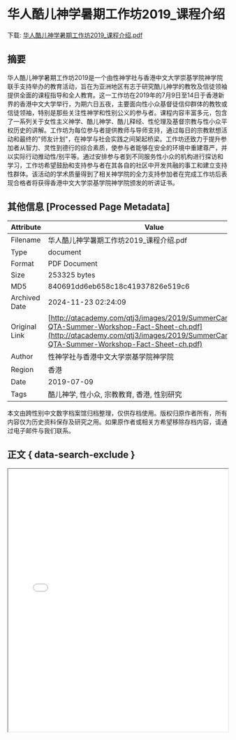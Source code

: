 # 华人酷儿神学暑期工作坊2019_课程介绍

<!-- tcd_download_link -->
下载: <a href="华人酷儿神学暑期工作坊2019_课程介绍.pdf" download>华人酷儿神学暑期工作坊2019_课程介绍.pdf</a>
<!-- tcd_download_link_end -->

## 摘要

<!-- tcd_abstract -->
华人酷儿神学暑期工作坊2019是一个由性神学社与香港中文大学崇基学院神学院联手支持举办的教育活动，旨在为亚洲地区有志于研究酷儿神学的教牧及信徒领袖提供全面的课程指导和全人教育。这一工作坊在2019年的7月9日至14日于香港新界的香港中文大学举行，为期六日五夜，主要面向性小众基督徒信仰群体的教牧或信徒领袖，特别是那些关注性神学和性别公义的参与者。课程内容丰富多元，包含了一系列关于女性主义神学、酷儿神学、酷儿释经、性伦理及基督宗教与性小众平权历史的讲解。工作坊为每位参与者提供教师与导师支持，通过每日的宗教默想活动和最终的"师友计划"，在神学与社会实践之间架起桥梁。工作坊还致力于提升参加者从智力、灵性到德行的综合素质，使参与者能够在安全的环境中重建尊严，并以实际行动推动性/别平等。通过安排参与者到不同服务性小众的机构进行探访和学习，工作坊希望鼓励和支持参与者在其各自的社区中开发共融的事工和建立支持性群体。该活动的学术质量得到了相关神学院的全力支持参加者在完成工作坊后表现合格者将获得香港中文大学崇基学院神学院颁发的听讲证书。

<!-- tcd_abstract_end -->

## 其他信息 [Processed Page Metadata]

| Attribute       | Value                                  |
|-----------------|----------------------------------------|
| Filename        | 华人酷儿神学暑期工作坊2019_课程介绍.pdf                             |
| Type            | document                                 |
| Format          | PDF Document                               |
| Size            | 253325 bytes                           |
| MD5             | 840691dd6eb658c18c41937826e519c6                                  |
| Archived Date   | 2024-11-23 02:24:09                             |
| Original Link   | [http://qtacademy.com/qtj3/images/2019/SummerCamp/2019-QTA-Summer-Workshop-Fact-Sheet-ch.pdf](http://qtacademy.com/qtj3/images/2019/SummerCamp/2019-QTA-Summer-Workshop-Fact-Sheet-ch.pdf)                         |
| Author          | 性神学社与香港中文大学崇基学院神学院                               |
| Region          | 香港                               |
| Date            | 2019-07-09                                 |
| Tags            | 酷儿神学, 性小众, 宗教教育, 香港, 性别研究                                 |

本文由跨性别中文数字档案馆归档整理，仅供存档使用。版权归原作者所有，所有内容仅为历史资料保存及研究之用。如果原作者或相关方希望移除存档内容，请通过电子邮件与我们联系。

## 正文 { data-search-exclude }

<!-- tcd_main_text -->
<iframe src="../华人酷儿神学暑期工作坊2019_课程介绍.pdf" width="100%" height="600px">
    <p>无法显示PDF，请下载查看。</p>
</iframe>
<!-- tcd_main_text_end -->

